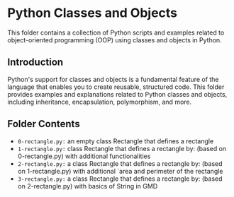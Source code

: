 # Python Classes and Objects

This folder contains a collection of Python scripts and examples related to object-oriented programming (OOP) using classes and objects in Python.

## Introduction

Python's support for classes and objects is a fundamental feature of the language that enables you to create reusable, structured code. This folder provides examples and explanations related to Python classes and objects, including inheritance, encapsulation, polymorphism, and more.

## Folder Contents
- `0-rectangle.py:` an empty class Rectangle that defines a rectangle
- `1-rectangle.py:` class Rectangle that defines a rectangle by: (based on 0-rectangle.py) with additional functionalities
- `2-rectangle.py:` a class Rectangle that defines a rectangle by: (based on 1-rectangle.py) with additional `area and perimeter of the rectangle
- `3-rectangle.py:` a class Rectangle that defines a rectangle by: (based on 2-rectangle.py) with basics of String in GMD
